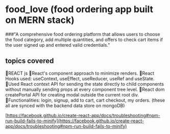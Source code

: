 # food_love (food ordering app built on MERN stack) 


###"A comprehensive food ordering platform that allows users to choose the food category, add multiple quantities, and offers to check cart items if the user signed up and entered valid credentials."

## topics covered
🔸REACT js
  🔹React's component approach to minimize renders.
  🔹React Hooks used: useContext, useEffect, useReducer, useRef and useState.
  🔹Used React context API for sending the state directly to child components without manually sending props at every component tree level.
  🔹React dom createPortal API for creating modal outside the current root div.
  🔹Functionalities: login, signup, add to cart, cart checkout, my orders. (these all are synced with the backend data store on mongoDB)

  


 [https://facebook.github.io/create-react-app/docs/troubleshooting#npm-run-build-fails-to-minify](https://facebook.github.io/create-react-app/docs/troubleshooting#npm-run-build-fails-to-minify)
